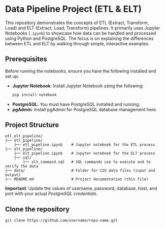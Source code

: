 # Data Pipeline Project (ETL & ELT)

This repository demonstrates the concepts of ETL (Extract, Transform, Load) and ELT (Extract, Load, Transform) pipelines. It primarily uses Jupyter Notebooks (`.ipynb`) to showcase how data can be handled and processed using Python and PostgreSQL. The focus is on explaining the differences between ETL and ELT by walking through simple, interactive examples.

## Prerequisites

Before running the notebooks, ensure you have the following installed and set up:

- **Jupyter Notebook**: Install Jupyter Notebook using the following:
  ```bash
  pip install notebook
- **PostgreSQL**: You must have PostgreSQL installed and running. 
- **pgAdmin**: Install pgAdmin for PostgreSQL database management here.


## Project Structure
```plaintext
etl_elt_pipeline/
├── etl_pipeline/
    ├── etl_pipeline.ipynb    # Jupyter notebook for the ETL process
├── elt_pipeline/
    ├── elt_pipeline.ipynb    # Jupyter notebook for the ELT process
    ├── sql/
        ├── elt_command.sql   # SQL commands use to execute and to verify the data
├── data/                     # Folder for CSV data files (input and output)
├── README.md                 # Project documentation (this file)
```

**Important**: Update the values of username, password, database, host, and port with your actual *PostgreSQL credentials*.

## Clone the repository
  ```bash
  git clone https://github.com/username/repo-name.git
